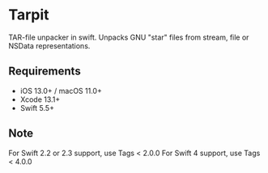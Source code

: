 # Tarpit

TAR-file unpacker in swift.
Unpacks GNU "star" files from stream, file or NSData representations.

## Requirements

- iOS 13.0+ / macOS 11.0+
- Xcode 13.1+
- Swift 5.5+

## Note

For Swift 2.2 or 2.3 support, use Tags < 2.0.0
For Swift 4 support, use Tags < 4.0.0

